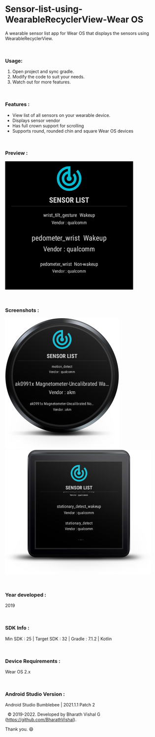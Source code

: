 # Sensor-list-using-WearableRecyclerView-Wear OS
 
A wearable sensor list app for Wear OS that displays the sensors using WearableRecyclerView.

&nbsp;
### Usage:
1. Open project and sync gradle.
2. Modify the code to suit your needs.
3. Watch out for more features.

&nbsp;
### Features :
- View list of all sensors on your wearable device.
- Displays sensor vendor
- Has full crown support for scrolling
- Supports round, rounded chin and square Wear OS devices

&nbsp;
### Preview : 
![Preview](https://github.com/BharathVishal/Sensor-list-using-WearableRecyclerView/blob/master/Preview/PreviewGif.gif)


&nbsp;
### Screenshots : 
![Screenshot 1](https://github.com/BharathVishal/Sensor-list-using-WearableRecyclerView/blob/master/Screenshots/1.png?s=10)
![Screenshot 2](https://github.com/BharathVishal/Sensor-list-using-WearableRecyclerView/blob/master/Screenshots/3.png?s=10)



&nbsp;
### Year developed : 
2019


&nbsp;
### SDK Info : 
Min SDK : 25  | Target SDK : 32 | Gradle : 7.1.2  | Kotlin 


&nbsp;
### Device Requirements : 
Wear OS 2.x


&nbsp;
### Android Studio Version : 
Android Studio Bumblebee | 2021.1.1 Patch 2




&nbsp;
© 2019-2022. Developed by Bharath Vishal G (https://github.com/BharathVishal).

Thank you. :smile:
